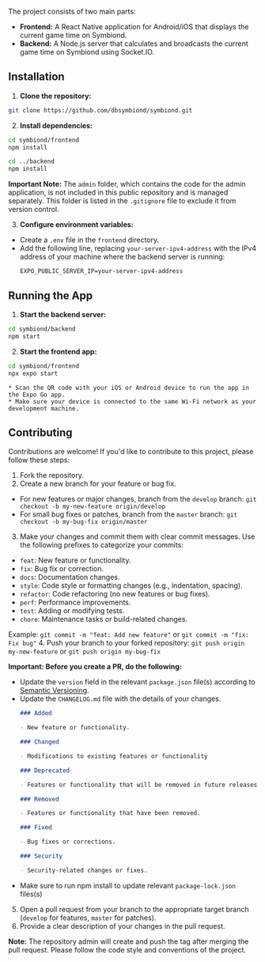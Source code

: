 The project consists of two main parts:

* **Frontend:** A React Native application for Android/iOS that displays the current game time on Symbiond.
* **Backend:** A Node.js server that calculates and broadcasts the current game time on Symbiond using Socket.IO.

## Installation

1. **Clone the repository:**
  ```bash
  git clone https://github.com/dbsymbiond/symbiond.git
  ```

2. **Install dependencies:**
  ```bash
  cd symbiond/frontend
  npm install
  ```
  ```bash
  cd ../backend
  npm install
  ```
  **Important Note:**
  The `admin` folder, which contains the code for the admin application, is not included in this public repository and is managed separately. This folder is listed in the `.gitignore` file to exclude it from version control.

3. **Configure environment variables:**
  * Create a `.env` file in the `frontend` directory.
  * Add the following line, replacing `your-server-ipv4-address` with the IPv4 address of your machine where the backend server is running:
    ```
    EXPO_PUBLIC_SERVER_IP=your-server-ipv4-address
    ```

## Running the App

1.  **Start the backend server:**
  ```bash
  cd symbiond/backend
  npm start
  ```

2.  **Start the frontend app:**
  ```bash
  cd symbiond/frontend
  npx expo start
  ```
    * Scan the QR code with your iOS or Android device to run the app in the Expo Go app.
    * Make sure your device is connected to the same Wi-Fi network as your development machine.

## Contributing

Contributions are welcome! If you'd like to contribute to this project, please follow these steps:

1. Fork the repository.
2. Create a new branch for your feature or bug fix.
  * For new features or major changes, branch from the `develop` branch: `git checkout -b my-new-feature origin/develop`
  * For small bug fixes or patches, branch from the `master` branch: `git checkout -b my-bug-fix origin/master` 
3. Make your changes and commit them with clear commit messages.  Use the following prefixes to categorize your commits:
  * `feat`:  New feature or functionality.
  * `fix`: Bug fix or correction.
  * `docs`:  Documentation changes.
  * `style`: Code style or formatting changes (e.g., indentation, spacing).
  * `refactor`: Code refactoring (no new features or bug fixes).
  * `perf`: Performance improvements.
  * `test`:  Adding or modifying tests.
  * `chore`:  Maintenance tasks or build-related changes.

  Example: `git commit -m "feat: Add new feature"` or `git commit -m "fix: Fix bug"`
4. Push your branch to your forked repository: `git push origin my-new-feature` or `git push origin my-bug-fix`

**Important: Before you create a PR, do the following:**
* Update the `version` field in the relevant `package.json` file(s) according to [Semantic Versioning](https://semver.org/spec/v2.0.0.html).
* Update the `CHANGELOG.md` file with the details of your changes.
  ```markdown
  ### Added

  - New feature or functionality.

  ### Changed

  - Modifications to existing features or functionality

  ### Deprecated

  - Features or functionality that will be removed in future releases.

  ### Removed

  - Features or functionality that have been removed.

  ### Fixed

  - Bug fixes or corrections.

  ### Security

  - Security-related changes or fixes.
  ```
* Make sure to run npm install to update relevant `package-lock.json` files(s)

5. Open a pull request from your branch to the appropriate target branch (`develop` for features, `master` for patches).
6. Provide a clear description of your changes in the pull request.

**Note:** The repository admin will create and push the tag after merging the pull request.
Please follow the code style and conventions of the project.